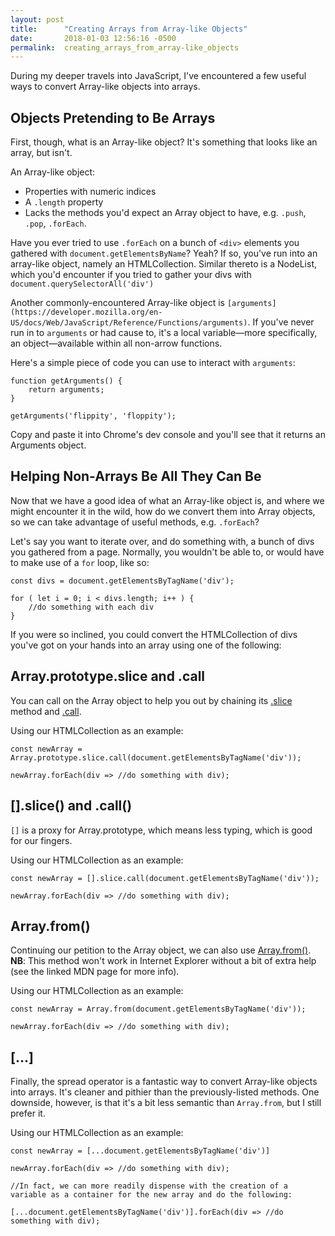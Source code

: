 ```yaml
---
layout: post
title:      "Creating Arrays from Array-like Objects"
date:       2018-01-03 12:56:16 -0500
permalink:  creating_arrays_from_array-like_objects
---
```



During my deeper travels into JavaScript, I've encountered a few useful ways to convert Array-like objects into arrays.

## Objects Pretending to Be Arrays

First, though, what is an Array-like object? It's something that looks like an array, but isn't. 

An Array-like object:

* Properties with numeric indices
* A `.length` property
* Lacks the methods you'd expect an Array object to have, e.g. `.push`, `.pop`, `.forEach`.

Have you ever tried to use `.forEach` on a bunch of `<div>` elements you gathered with `document.getElementsByName`? Yeah? If so, you've run into an array-like object, namely an HTMLCollection. Similar thereto is a NodeList, which you'd encounter if you tried to gather your divs with `document.querySelectorAll('div')`

Another commonly-encountered Array-like object is `[arguments](https://developer.mozilla.org/en-US/docs/Web/JavaScript/Reference/Functions/arguments)`. If you've never run in to `arguments` or had cause to, it's a local variable—more specifically, an object—available within all non-arrow functions. 

Here's a simple piece of code you can use to interact with `arguments`:

```
function getArguments() {
    return arguments;
}

getArguments('flippity', 'floppity');
```

Copy and paste it into Chrome's dev console and you'll see that it returns an Arguments object.

## Helping Non-Arrays Be All They Can Be

Now that we have a good idea of what an Array-like object is, and where we might encounter it in the wild, how do we convert them into Array objects, so we can take advantage of  useful methods, e.g. `.forEach`?

Let's say you want to iterate over, and do something with, a bunch of divs you gathered from a page. Normally, you wouldn't be able to, or would have to make use of a `for` loop, like so:

```
const divs = document.getElementsByTagName('div');

for ( let i = 0; i < divs.length; i++ ) {
    //do something with each div
}
```

If you were so inclined, you could convert the HTMLCollection of divs you've got on your hands into an array using one of the following:

## Array.prototype.slice and .call

You can call on the Array object to help you out by chaining its [.slice](https://developer.mozilla.org/en-US/docs/Web/JavaScript/Reference/Global_Objects/Array/slice) method and [.call](https://developer.mozilla.org/en-US/docs/Web/JavaScript/Reference/Global_Objects/Function/call).

Using our HTMLCollection as an example:

```
const newArray = Array.prototype.slice.call(document.getElementsByTagName('div'));

newArray.forEach(div => //do something with div);

```

## [].slice() and .call()

`[]` is a proxy for Array.prototype, which means less typing, which is good for our fingers. 

Using our HTMLCollection as an example:

```
const newArray = [].slice.call(document.getElementsByTagName('div'));

newArray.forEach(div => //do something with div);
```

## Array.from()

Continuing our petition to the Array object, we can also use [Array.from()](https://developer.mozilla.org/en-US/docs/Web/JavaScript/Reference/Global_Objects/Array/from). **NB**: This method won't work in Internet Explorer without a bit of extra help (see the linked MDN page for more info).

Using our HTMLCollection as an example:

```
const newArray = Array.from(document.getElementsByTagName('div'));

newArray.forEach(div => //do something with div);
```

## [...]

Finally, the spread operator is a fantastic way to convert Array-like objects into arrays. It's cleaner and pithier than the previously-listed methods. One downside, however, is that it's a bit less semantic than `Array.from`, but I still prefer it.

Using our HTMLCollection as an example:

```
const newArray = [...document.getElementsByTagName('div')]

newArray.forEach(div => //do something with div);

//In fact, we can more readily dispense with the creation of a variable as a container for the new array and do the following:

[...document.getElementsByTagName('div')].forEach(div => //do something with div);
```





